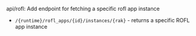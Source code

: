 api/rofl: Add endpoint for fetching a specific rofl app instance

- `/{runtime}/rofl_apps/{id}/instances/{rak}` - returns a specific
ROFL app instance
